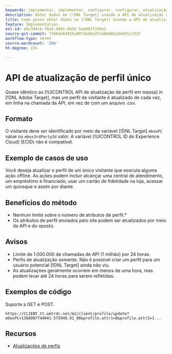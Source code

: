 ```yaml
---
keywords: implementar, implementar, configurar, configurar, atualização de perfil único
description: Obter dados em [!DNL Target] usando a API de atualização de perfil único.
title: Como posso obter dados no [!DNL Target] Usando a API de atualização de perfil único?
feature: Implementation
exl-id: e6c394cb-74a3-4991-b656-5ae601f2d5e2
source-git-commit: 734bda64915a08f2edba37cbbb66b2de581c2237
workflow-type: tm+mt
source-wordcount: '204'
ht-degree: 15%

---
```


# API de atualização de perfil único

Quase idêntico ao [!UICONTROL API de atualização de perfil em massa] in [!DNL Adobe Target], mas um perfil de visitante é atualizado de cada vez, em linha na chamada da API, em vez de com um arquivo .csv.

## Formato

O visitante deve ser identificado por meio da variável [!DNL Target] `mboxPC` value ou `mbox3rdPartyId` valor. A variável [!UICONTROL ID do Experience Cloud] (ECID) não é compatível.

## Exemplo de casos de uso

Você deseja atualizar o perfil de um único visitante que executa alguma ação offline. As ações podem incluir alcançar uma central de atendimento, um empréstimo é financiado, usar um cartão de fidelidade na loja, acessar um quiosque e assim por diante.

## Benefícios do método

* Nenhum limite sobre o número de atributos de perfil.*
* Os atributos de perfil enviados pelo site podem ser atualizados por meio da API e do oposto.

## Avisos

* Limite de 1.000.000 de chamadas de API (1 milhão) por 24 horas.
* Perfis de atualização somente. Não é possível criar um perfil para um usuário potencial [!DNL Target] ainda não viu.
* As atualizações geralmente ocorrem em menos de uma hora, mas podem levar até 24 horas para serem refletidas.

## Exemplos de código

Suporte a GET e POST. 

```
https://CLIENT.tt.omtrdc.net/m2/client/profile/update?mboxPC=1368007744041-575948.01_00&profile.attr1=0&profile.attr2=1...
```

## Recursos

* [Atualizações de perfis](https://developers.adobetarget.com/api/#updating-profiles)
